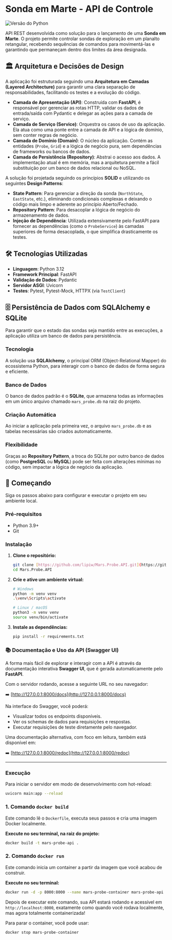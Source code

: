 # Sonda em Marte - API de Controle

![Versão do Python](https://img.shields.io/badge/Python-3.9+-blue.svg)

API REST desenvolvida como solução para o lançamento de uma **Sonda em Marte**. O projeto permite controlar sondas de exploração em um planalto retangular, recebendo sequências de comandos para movimentá-las e garantindo que permaneçam dentro dos limites da área designada.

## 🏛️ Arquitetura e Decisões de Design

A aplicação foi estruturada seguindo uma **Arquitetura em Camadas (Layered Architecture)** para garantir uma clara separação de responsabilidades, facilitando os testes e a evolução do código.

-   **Camada de Apresentação (API)**: Construída com **FastAPI**, é responsável por gerenciar as rotas HTTP, validar os dados de entrada/saída com Pydantic e delegar as ações para a camada de serviço.
-   **Camada de Serviço (Service)**: Orquestra os casos de uso da aplicação. Ela atua como uma ponte entre a camada de API e a lógica de domínio, sem conter regras de negócio.
-   **Camada de Domínio (Domain)**: O núcleo da aplicação. Contém as entidades (`Probe`, `Grid`) e a lógica de negócio pura, sem dependências de frameworks ou bancos de dados.
-   **Camada de Persistência (Repository)**: Abstrai o acesso aos dados. A implementação atual é em memória, mas a arquitetura permite a fácil substituição por um banco de dados relacional ou NoSQL.

A solução foi projetada seguindo os princípios **SOLID** e utilizando os seguintes **Design Patterns**:
-   **State Pattern**: Para gerenciar a direção da sonda (`NorthState`, `EastState`, etc.), eliminando condicionais complexas e deixando o código mais limpo e aderente ao princípio Aberto/Fechado.
-   **Repository Pattern**: Para desacoplar a lógica de negócio do armazenamento de dados.
-   **Injeção de Dependência**: Utilizada extensivamente pelo FastAPI para fornecer as dependências (como o `ProbeService`) às camadas superiores de forma desacoplada, o que simplifica drasticamente os testes.

## 🛠️ Tecnologias Utilizadas

-   **Linguagem**: Python 3.12
-   **Framework Principal**: FastAPI
-   **Validação de Dados**: Pydantic
-   **Servidor ASGI**: Uvicorn
-   **Testes**: Pytest, Pytest-Mock, HTTPX (via `TestClient`)

## 🗄️ Persistência de Dados com SQLAlchemy e SQLite

Para garantir que o estado das sondas seja mantido entre as execuções, a aplicação utiliza um banco de dados para persistência.

### Tecnologia

A solução usa **SQLAlchemy**, o principal ORM (Object-Relational Mapper) do ecossistema Python, para interagir com o banco de dados de forma segura e eficiente.

### Banco de Dados

O banco de dados padrão é o **SQLite**, que armazena todas as informações em um único arquivo chamado `mars_probe.db` na raiz do projeto.

### Criação Automática

Ao iniciar a aplicação pela primeira vez, o arquivo `mars_probe.db` e as tabelas necessárias são criados automaticamente.

### Flexibilidade

Graças ao **Repository Pattern**, a troca do SQLite por outro banco de dados (como **PostgreSQL** ou **MySQL**) pode ser feita com alterações mínimas no código, sem impactar a lógica de negócio da aplicação.

## 🚀 Começando

Siga os passos abaixo para configurar e executar o projeto em seu ambiente local.

### Pré-requisitos
-   Python 3.9+
-   Git

### Instalação
1.  **Clone o repositório:**
    ```bash
    git clone [https://github.com/lipiw/Mars.Probe.API.git](https://github.com/lipiw/Mars.Probe.API.git)
    cd Mars.Probe.API
    ```

2.  **Crie e ative um ambiente virtual:**
    ```bash
    # Windows
    python -m venv venv
    .\venv\Scripts\activate

    # Linux / macOS
    python3 -m venv venv
    source venv/bin/activate
    ```

3.  **Instale as dependências:**
    ```bash
    pip install -r requirements.txt
    ```
### 📚 Documentação e Uso da API (Swagger UI)

A forma mais fácil de explorar e interagir com a API é através da documentação interativa **Swagger UI**, que é gerada automaticamente pelo **FastAPI**.

Com o servidor rodando, acesse a seguinte URL no seu navegador:

➡️ [http://127.0.0.1:8000/docs](http://127.0.0.1:8000/docs)

Na interface do Swagger, você poderá:

- Visualizar todos os endpoints disponíveis.
- Ver os schemas de dados para requisições e respostas.
- Executar requisições de teste diretamente pelo navegador.

Uma documentação alternativa, com foco em leitura, também está disponível em:

➡️ [http://127.0.0.1:8000/redoc](http://127.0.0.1:8000/redoc)

---
### Execução
Para iniciar o servidor em modo de desenvolvimento com hot-reload:
```bash
uvicorn main:app --reload
```


### 1. Comando `docker build`

Este comando lê o `Dockerfile`, executa seus passos e cria uma imagem Docker localmente.

**Execute no seu terminal, na raiz do projeto:**
```bash
docker build -t mars-probe-api .
```


### 2. Comando `docker run`

Este comando inicia um container a partir da imagem que você acabou de construir.

**Execute no seu terminal:**
```bash
docker run -d -p 8000:8000 --name mars-probe-container mars-probe-api
```

Depois de executar este comando, sua API estará rodando e acessível em `http://localhost:8000`, exatamente como quando você rodava localmente, mas agora totalmente containerizada!

Para parar o container, você pode usar:
```bash
docker stop mars-probe-container
```